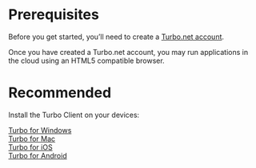 # Prerequisites

Before you get started, you’ll need to create a [Turbo.net account](https://turbo.net/signup).

Once you have created a Turbo.net account, you may run applications in the cloud using an HTML5 compatible browser.

# Recommended

Install the Turbo Client on your devices:

[Turbo for Windows](https://turbo.net/download)  
[Turbo for Mac](https://turbo.net/download)  
[Turbo for iOS](https://itunes.apple.com/us/app/turbo-net/id1394795519?mt=8)  
[Turbo for Android](https://play.google.com/store/apps/details?id=net.turbo.android.launcher)